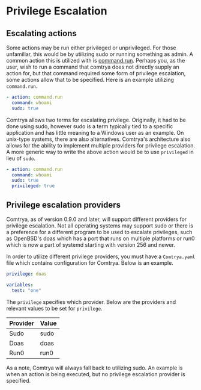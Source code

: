 # Privilege Escalation

## Escalating actions

Some actions may be run either privileged or unprivileged. For those unfamiliar, this would be by utilizing sudo or
running something as admin. A common action this is utilized with is [command.run](./command). Perhaps you, as the user,
wish to run a command that comtrya does not directly supply an action for, but that command required some form of
privilege escalation, some actions allow that to be specified. Here is an example utilizing `command.run`.

```yaml
- action: command.run
  command: whoami
  sudo: true
```

Comtrya allows two terms for escalating privilege. Originally, it had to be done using sudo, however sudo is a term
typically tied to a specific application and has little meaning to a Windows user as an example. On unix-type systems,
there are also alternatives. Comtrya's architecture also allows for the ability to implement multiple providers for
privilege escalation. A more generic way to write the above action would be to use `privileged` in lieu of `sudo`.

```yaml
- action: command.run
  command: whoami
  sudo: true
  privileged: true
```

## Privilege escalation providers

Comtrya, as of version 0.9.0 and later, will support different providers for privilege escalation. Not all operating systems may
support sudo or there is a preference for a different program to be used to escalate privileges, such as OpenBSD's doas
which has a port that runs on multiple platforms or run0 which is now a part of systemd starting with version 256 and
newer.

In order to utilize different privilege providers, you must have a `Comtrya.yaml` file which contains configuration for
Comtrya. Below is an example.

```yaml
privilege: doas

variables:
  test: "one"
```

The `privilege` specifies which provider. Below are the providers and relevant values to be set for `privilege`.

| Provider | Value |
|----------|-------|
| Sudo     | sudo  |
| Doas     | doas  |
| Run0     | run0  |

As a note, Comtrya will always fall back to utilizing sudo. An example is when an action is being  executed, but no
privilege escalation provider is specified.
